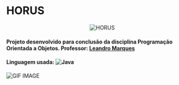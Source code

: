 # HORUS

<p align="center">
<img alt="HORUS" src="https://i.redd.it/n7lbmotqo9a71.png"/>
</p>


#### Projeto desenvolvido para conclusão da disciplina Programação Orientada a Objetos. Professor: [Leandro Marques](https://github.com/lmarques7)

#### Linguagem usada: <img alt="Java" src="https://img.shields.io/badge/java-%23ED8B00.svg?style=for-the-badge&logo=java&logoColor=white"/>

![GIF IMAGE](https://github.com/eduardaalvess/horus/blob/master/github/horus-visualizacao.gif)



